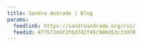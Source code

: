 ```yaml
---
title: Sandro Andrade | Blog
params:
  feedlink: https://sandroandrade.org/rss/
  feedid: 4775f2d4f2f6d742f45c980d53c33978
---
```

